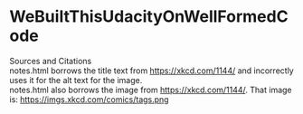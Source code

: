 # WeBuiltThisUdacityOnWellFormedCode

Sources and Citations  
notes.html borrows the title text from https://xkcd.com/1144/ and incorrectly uses it for the alt text for the image.  
notes.html also borrows the image from https://xkcd.com/1144/. That image is: https://imgs.xkcd.com/comics/tags.png
